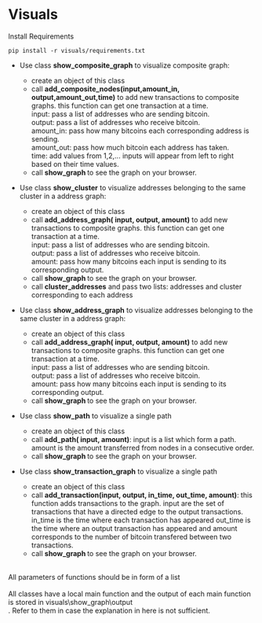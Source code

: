 # Visuals
Install Requirements

```
pip install -r visuals/requirements.txt
```
* Use class  <b>show_composite_graph</b> to visualize composite graph: <br>
    * create an object of this class<br>
    * call <b>add_composite_nodes(input,amount_in, output,amount_out,time)</b>
    to add new transactions to composite graphs. this function can get one transaction at a time.<br>
    input: pass a list of addresses who are sending bitcoin.<br> output: pass a list of addresses who receive bitcoin. <br>
    amount_in: pass how many bitcoins each corresponding address is sending. <br> amount_out: pass
    how much bitcoin each address has taken. <br> time: add values from 1,2,... inputs will appear 
    from left to right based on their time values. 
    * call <b> show_graph </b> to see the graph on your browser. 

* Use class  <b>show_cluster</b> to visualize addresses belonging to the same cluster in a address graph: <br>
    * create an object of this class <br>
    * call <b>add_address_graph( input, output, amount)</b>
    to add new transactions to composite graphs. this function can get one transaction at a time.<br>
    input: pass a list of addresses who are sending bitcoin.<br> output: pass a list of addresses who receive bitcoin. <br>
    amount: pass how many bitcoins each input is sending to its corresponding output. <br>
    * call <b> show_graph </b> to see the graph on your browser. 
    * call <b>cluster_addresses</b> and pass two lists: addresses and cluster corresponding to each address
    
* Use class  <b>show_address_graph</b> to visualize addresses belonging to the same cluster in a address graph: <br>
    * create an object of this class <br>
    * call <b>add_address_graph( input, output, amount)</b>
    to add new transactions to composite graphs. this function can get one transaction at a time.<br>
    input: pass a list of addresses who are sending bitcoin.<br> output: pass a list of addresses who receive bitcoin. <br>
    amount: pass how many bitcoins each input is sending to its corresponding output. <br>
    * call <b> show_graph </b> to see the graph on your browser. 

* Use class  <b>show_path</b> to visualize a single path <br>
    * create an object of this class <br>
    * call <b>add_path( input, amount)</b>: input is a list which form a path. amount is the amount transferred from nodes
    in a consecutive order. 
    * call <b> show_graph </b> to see the graph on your browser. 
    
* Use class  <b>show_transaction_graph</b> to visualize a single path <br>
    * create an object of this class <br>
    * call <b>add_transaction(input, output, in_time, out_time, amount)</b>: this function adds transactions to the 
    graph. input are the set of transactions that have a directed edge to the output transactions. in_time is the 
    time where each transaction has appeared out_time is the time where an output transaction has appeared and amount 
    corresponds to the number of bitcoin transfered between two transactions.  
    * call <b> show_graph </b> to see the graph on your browser. 
    
<br> All parameters of functions should be in form of a list</br>
<br> All classes have a local main function and the output of each main function is stored in 
visuals\show_graph\output</br>. Refer to them in case the explanation in here is not sufficient.
  
 

